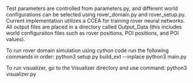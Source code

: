Test parameters are controlled from parameters.py, and different world configurations can be selected using rover_domain.py and rover_setup.py. Current implementation utilizes a CCEA for training rover neural networks. All output files are placed in a directory called Output_Data (this includes world configuraiton files such as rover positions, POI positions, and POI values).

To run rover domain simulation using cython code run the following commands in order:
python3 setup.py build_ext --inplace
python3 main.py

To run visualizer, go to the Visualizer directory and use command: python3 visualizer.py
